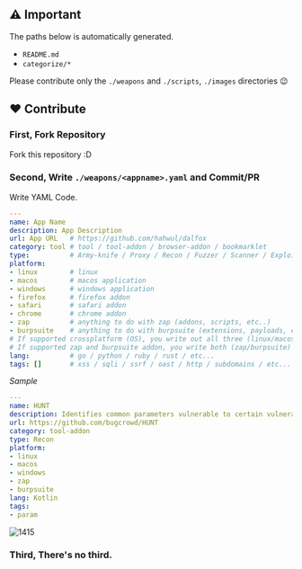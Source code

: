 ## ⚠️ Important
The paths below is automatically generated. 

- `README.md`
- `categorize/*`

Please contribute only the `./weapons` and `./scripts`, `./images` directories 😉

## ❤️ Contribute
### First, Fork Repository
Fork this repository :D

### Second, Write `./weapons/<appname>.yaml` and Commit/PR
Write YAML Code. 
```yaml
---
name: App Name
description: App Description
url: App URL   # https://github.com/hahwul/dalfox
category: tool # tool / tool-addon / browser-addon / bookmarklet
type:          # Army-knife / Proxy / Recon / Fuzzer / Scanner / Exploit / Env / Utils / Etc
platform:
- linux        # linux 
- macos        # macos application
- windows      # windows application
- firefox      # firefox addon
- safari       # safari addon
- chrome       # chrome addon
- zap          # anything to do with zap (addons, scripts, etc..)
- burpsuite    # anything to do with burpsuite (extensions, payloads, etc..)
# If supported crossplatform (OS), you write out all three (linux/macos/windows)
# If supported zap and burpsuite addon, you write both (zap/burpsuite)
lang:          # go / python / ruby / rust / etc...
tags: []       # xss / sqli / ssrf / oast / http / subdomains / etc...
```

*Sample*
```yaml
---
name: HUNT
description: Identifies common parameters vulnerable to certain vulnerability classes
url: https://github.com/bugcrowd/HUNT
category: tool-addon
type: Recon
platform:
- linux
- macos
- windows
- zap
- burpsuite
lang: Kotlin
tags: 
- param
```

![1415](https://user-images.githubusercontent.com/13212227/98445635-00db1e00-215c-11eb-8a59-d7d21dd98db0.png)

### Third, There's no third.
